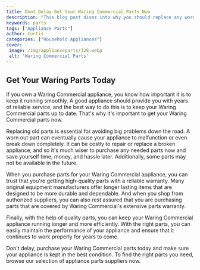 ```yaml
---
title: Dont Delay Get Your Waring Commercial Parts Now
description: "This blog post dives into why you should replace any worn Waring Commercial parts for your appliance as soon as possible so you can keep your appliance running in peak condition"
keywords: parts
tags: ["Appliance Parts"]
author: Curtis
categories: ["Household Appliances"]
cover: 
 image: /img/applianceparts/328.webp
 alt: 'Waring Commercial Parts'
---
```

## Get Your Waring Parts Today
If you own a Waring Commercial appliance, you know how important it is to keep it running smoothly. A good appliance should provide you with years of reliable service, and the best way to do this is to keep your Waring Commercial parts up to date. That's why it's important to get your Waring Commercial parts now.

Replacing old parts is essential for avoiding big problems down the road. A worn out part can eventually cause your appliance to malfunction or even break down completely. It can be costly to repair or replace a broken appliance, and so it's much wiser to purchase any needed parts now and save yourself time, money, and hassle later. Additionally, some parts may not be available in the future.

When you purchase parts for your Waring Commercial appliance, you can trust that you're getting high-quality parts with a reliable warranty. Many original equipment manufacturers offer longer lasting items that are designed to be more durable and dependable. And when you shop from authorized suppliers, you can also rest assured that you are purchasing parts that are covered by Waring Commercial's extensive parts warranty.

Finally, with the help of quality parts, you can keep your Waring Commercial appliance running longer and more efficiently. With the right parts, you can easily maintain the performance of your appliance and ensure that it continues to work properly for years to come.

Don't delay, purchase your Waring Commercial parts today and make sure your appliance is kept in the best condition. To find the right parts you need, browse our selection of appliance parts suppliers now.
